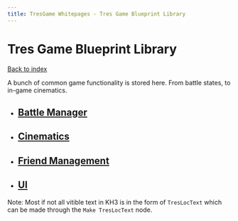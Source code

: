 ```yaml
---
title: TresGame Whitepages - Tres Game Blueprint Library
---
```


# Tres Game Blueprint Library

[Back to index](../index.md)

A bunch of common game functionality is stored here. From battle states, to in-game cinematics.

- ## [Battle Manager](Battle%20Management/index.md)

- ## [Cinematics](Cinematics/index.md)

- ## [Friend Management](Friend%20Management/index.md)

- ## [UI](UI/index.md)

Note: Most if not all vitible text in KH3 is in the form of `TresLocText` which can be made through the `Make TresLocText` node.
